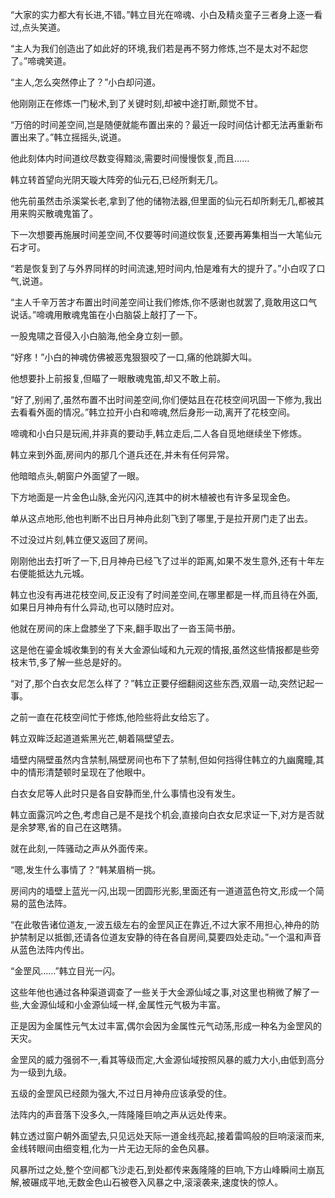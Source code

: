 
“大家的实力都大有长进,不错。”韩立目光在啼魂、小白及精炎童子三者身上逐一看过,点头笑道。

“主人为我们创造出了如此好的环境,我们若是再不努力修炼,岂不是太对不起您了。”啼魂笑道。

“主人,怎么突然停止了？”小白却问道。

他刚刚正在修炼一门秘术,到了关键时刻,却被中途打断,颇觉不甘。

“万倍的时间差空间,岂是随便就能布置出来的？最近一段时间估计都无法再重新布置出来了。”韩立摇摇头,说道。

他此刻体内时间道纹尽数变得黯淡,需要时间慢慢恢复,而且……

韩立转首望向光阴天璇大阵旁的仙元石,已经所剩无几。

他先前虽然击杀溪棠长老,拿到了他的储物法器,但里面的仙元石却所剩无几,都被其用来购买散魂鬼笛了。

下一次想要再施展时间差空间,不仅要等时间道纹恢复,还要再筹集相当一大笔仙元石才可。

“若是恢复到了与外界同样的时间流速,短时间内,怕是难有大的提升了。”小白叹了口气,说道。

“主人千辛万苦才布置出时间差空间让我们修炼,你不感谢也就罢了,竟敢用这口气说话。”啼魂用散魂鬼笛在小白脑袋上敲打了一下。

一股鬼啸之音侵入小白脑海,他全身立刻一颤。

“好疼！”小白的神魂仿佛被恶鬼狠狠咬了一口,痛的他跳脚大叫。

他想要扑上前报复,但瞄了一眼散魂鬼笛,却又不敢上前。

“好了,别闹了,虽然布置不出时间差空间,你们便姑且在花枝空间巩固一下修为,我出去看看外面的情况。”韩立拉开小白和啼魂,然后身形一动,离开了花枝空间。

啼魂和小白只是玩闹,并非真的要动手,韩立走后,二人各自觅地继续坐下修炼。

韩立来到外面,房间内的那几个道兵还在,并未有任何异常。

他暗暗点头,朝窗户外面望了一眼。

下方地面是一片金色山脉,金光闪闪,连其中的树木植被也有许多呈现金色。

单从这点地形,他也判断不出日月神舟此刻飞到了哪里,于是拉开房门走了出去。

不过没过片刻,韩立便又返回了房间。

刚刚他出去打听了一下,日月神舟已经飞了过半的距离,如果不发生意外,还有十年左右便能抵达九元城。

韩立也没有再进花枝空间,反正没有了时间差空间,在哪里都是一样,而且待在外面,如果日月神舟有什么异动,也可以随时应对。

他就在房间的床上盘膝坐了下来,翻手取出了一沓玉简书册。

这是他在鎏金城收集到的有关大金源仙域和九元观的情报,虽然这些情报都是些旁枝末节,多了解一些总是好的。

“对了,那个白衣女尼怎么样了？”韩立正要仔细翻阅这些东西,双眉一动,突然记起一事。

之前一直在花枝空间忙于修炼,他险些将此女给忘了。

韩立双眸泛起道道紫黑光芒,朝着隔壁望去。

墙壁内隔壁虽然内含禁制,隔壁房间也布下了禁制,但如何挡得住韩立的九幽魔瞳,其中的情形清楚顿时呈现在了他眼中。

白衣女尼等人此时只是各自安静而坐,什么事情也没有发生。

韩立面露沉吟之色,考虑自己是不是找个机会,直接向白衣女尼求证一下,对方是否就是余梦寒,省的自己在这瞎猜。

就在此刻,一阵骚动之声从外面传来。

“嗯,发生什么事情了？”韩某眉梢一挑。

房间内的墙壁上蓝光一闪,出现一团圆形光影,里面还有一道道蓝色符文,形成一个简易的蓝色法阵。

“在此敬告诸位道友,一波五级左右的金罡风正在靠近,不过大家不用担心,神舟的防护禁制足以抵御,还请各位道友安静的待在各自房间,莫要四处走动。”一个温和声音从蓝色法阵内传出。

“金罡风……”韩立目光一闪。

这些年他也通过各种渠道调查了一些关于大金源仙域之事,对这里也稍微了解了一些,大金源仙域和小金源仙域一样,金属性元气极为丰富。

正是因为金属性元气太过丰富,偶尔会因为金属性元气动荡,形成一种名为金罡风的天灾。

金罡风的威力强弱不一,看其等级而定,大金源仙域按照风暴的威力大小,由低到高分为一级到九级。

五级的金罡风已经颇为强大,不过日月神舟应该承受的住。

法阵内的声音落下没多久,一阵隆隆巨响之声从远处传来。

韩立透过窗户朝外面望去,只见远处天际一道金线亮起,接着雷鸣般的巨响滚滚而来,金线转眼间由细变粗,化为一片无边无际的金色风暴。

风暴所过之处,整个空间都飞沙走石,到处都传来轰隆隆的巨响,下方山峰瞬间土崩瓦解,被碾成平地,无数金色山石被卷入风暴之中,滚滚袭来,速度快的惊人。